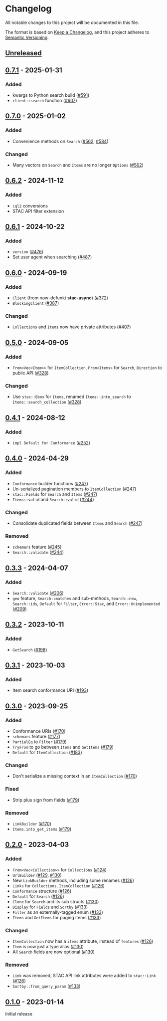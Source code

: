 # Changelog

All notable changes to this project will be documented in this file.

The format is based on [Keep a Changelog](https://keepachangelog.com/en/1.0.0/), and this project adheres to [Semantic Versioning](https://semver.org/spec/v2.0.0.html).

## [Unreleased]

## [0.7.1] - 2025-01-31

### Added

- kwargs to Python search build ([#591](https://github.com/stac-utils/stac-rs/pull/591))
- `client::search` function ([#607](https://github.com/stac-utils/stac-rs/pull/607))

## [0.7.0] - 2025-01-02

### Added

- Convenience methods on `Search` ([#562](https://github.com/stac-utils/stac-rs/pull/562), [#584](https://github.com/stac-utils/stac-rs/pull/584))

### Changed

- Many vectors on `Search` and `Items` are no longer `Options` ([#562](https://github.com/stac-utils/stac-rs/pull/562))

## [0.6.2] - 2024-11-12

### Added

- `cql2` conversions
- STAC API filter extension

## [0.6.1] - 2024-10-22

### Added

- `version` ([#476](https://github.com/stac-utils/stac-rs/pull/476))
- Set user agent when searching ([#487](https://github.com/stac-utils/stac-rs/pull/487))

## [0.6.0] - 2024-09-19

### Added

- `Client` (from now-defunkt **stac-async**) ([#372](https://github.com/stac-utils/stac-rs/pull/372))
- `BlockingClient` ([#387](https://github.com/stac-utils/stac-rs/pull/387))

### Changed

- `Collections` and `Items` now have private attributes ([#407](https://github.com/stac-utils/stac-rs/pull/407))

## [0.5.0] - 2024-09-05

### Added

- `From<Vec<Item>>` for `ItemCollection`, `From<Items>` for `Search`, `Direction` to public API ([#328](https://github.com/stac-utils/stac-rs/pull/328))

### Changed

- Use `stac::Bbox` for `Items`, renamed `Items::into_search` to `Items::search_collection` ([#328](https://github.com/stac-utils/stac-rs/pull/328))

## [0.4.1] - 2024-08-12

### Added

- `impl Default for Conformance` ([#252](https://github.com/stac-utils/stac-rs/pull/252))

## [0.4.0] - 2024-04-29

### Added

- `Conformance` builder functions ([#247](https://github.com/stac-utils/stac-rs/pull/247))
- Un-serialized pagination members to `ItemCollection` ([#247](https://github.com/stac-utils/stac-rs/pull/247))
- `stac::Fields` for `Search` and `Items` ([#247](https://github.com/stac-utils/stac-rs/pull/247))
- `Items::valid` and `Search::valid` ([#244](https://github.com/stac-utils/stac-rs/pull/244))

### Changed

- Consolidate duplicated fields between `Items` and `Search` ([#247](https://github.com/stac-utils/stac-rs/pull/247))

### Removed

- `schemars` feature ([#245](https://github.com/stac-utils/stac-rs/pull/245))
- `Search::validate` ([#244](https://github.com/stac-utils/stac-rs/pull/244))

## [0.3.3] - 2024-04-07

### Added

- `Search::validate` ([#206](https://github.com/stac-utils/stac-rs/pull/206))
- `geo` feature, `Search::matches` and sub-methods, `Search::new`, `Search::ids`, `Default` for `Filter`, `Error::Stac`, and `Error::Unimplemented` ([#209](https://github.com/stac-utils/stac-rs/pull/209))

## [0.3.2] - 2023-10-11

### Added

- `GetSearch` ([#198](https://github.com/stac-utils/stac-rs/pull/198))

## [0.3.1] - 2023-10-03

### Added

- Item search conformance URI ([#193](https://github.com/stac-utils/stac-rs/pull/193))

## [0.3.0] - 2023-09-25

### Added

- Conformance URIs ([#170](https://github.com/stac-utils/stac-rs/pull/170))
- `schemars` feature ([#177](https://github.com/stac-utils/stac-rs/pull/177))
- `PartialEq` to `Filter` ([#179](https://github.com/stac-utils/stac-rs/pull/179))
- `TryFrom` to go between `Items` and `GetItems` ([#179](https://github.com/stac-utils/stac-rs/pull/179))
- `Default` for `ItemCollection` ([#183](https://github.com/stac-utils/stac-rs/pull/183))

### Changed

- Don't serialize a missing context in an `ItemCollection` ([#170](https://github.com/stac-utils/stac-rs/pull/170))

### Fixed

- Strip plus sign from fields ([#179](https://github.com/stac-utils/stac-rs/pull/179))

### Removed

- `LinkBuilder` ([#170](https://github.com/stac-utils/stac-rs/pull/170))
- `Items.into_get_items` ([#179](https://github.com/stac-utils/stac-rs/pull/179))

## [0.2.0] - 2023-04-03

### Added

- `From<Vec<Collection>>` for `Collections` ([#124](https://github.com/stac-utils/stac-rs/pull/124))
- `UrlBuilder` ([#129](https://github.com/stac-utils/stac-rs/pull/129), [#130](https://github.com/stac-utils/stac-rs/pull/130))
- New `LinkBuilder` methods, including some renames ([#126](https://github.com/stac-utils/stac-rs/pull/126))
- `Links` for `Collections`, `ItemCollection` ([#126](https://github.com/stac-utils/stac-rs/pull/126))
- `Conformance` structure ([#126](https://github.com/stac-utils/stac-rs/pull/126))
- `Default` for `Search` ([#126](https://github.com/stac-utils/stac-rs/pull/126))
- `Clone` for `Search` and its sub structs ([#130](https://github.com/stac-utils/stac-rs/pull/130))
- `Display` for `Fields` and `Sortby` ([#133](https://github.com/stac-utils/stac-rs/pull/133))
- `Filter` as an externally-tagged enum ([#133](https://github.com/stac-utils/stac-rs/pull/133))
- `Items` and `GetItems` for paging items ([#133](https://github.com/stac-utils/stac-rs/pull/133))

### Changed

- `ItemCollection` now has a `items` attribute, instead of `features` ([#126](https://github.com/stac-utils/stac-rs/pull/126))
- `Item` is now just a type alias ([#130](https://github.com/stac-utils/stac-rs/pull/130))
- All `Search` fields are now optional ([#130](https://github.com/stac-utils/stac-rs/pull/130))

### Removed

- `Link` was removed, STAC API link attributes were added to `stac::Link` ([#126](https://github.com/stac-utils/stac-rs/pull/126))
- `Sortby::from_query_param` ([#133](https://github.com/stac-utils/stac-rs/pull/133))

## [0.1.0] - 2023-01-14

Initial release

[unreleased]: https://github.com/stac-utils/stac-rs/compare/stac-api-v0.7.1...main
[0.7.1]: https://github.com/stac-utils/stac-rs/compare/stac-api-v0.7.0...stac-api-v0.7.1
[0.7.0]: https://github.com/stac-utils/stac-rs/compare/stac-api-v0.6.2...stac-api-v0.7.0
[0.6.2]: https://github.com/stac-utils/stac-rs/compare/stac-api-v0.6.1...stac-api-v0.6.2
[0.6.1]: https://github.com/stac-utils/stac-rs/compare/stac-api-v0.6.0...stac-api-v0.6.1
[0.6.0]: https://github.com/stac-utils/stac-rs/compare/stac-api-v0.5.0...stac-api-v0.6.0
[0.5.0]: https://github.com/stac-utils/stac-rs/compare/stac-api-v0.4.1...stac-api-v0.5.0
[0.4.1]: https://github.com/stac-utils/stac-rs/compare/stac-api-v0.4.0...stac-api-v0.4.1
[0.4.0]: https://github.com/stac-utils/stac-rs/compare/stac-api-v0.3.3...stac-api-v0.4.0
[0.3.3]: https://github.com/stac-utils/stac-rs/compare/stac-api-v0.3.2...stac-api-v0.3.3
[0.3.2]: https://github.com/stac-utils/stac-rs/compare/stac-api-v0.3.1...stac-api-v0.3.2
[0.3.1]: https://github.com/stac-utils/stac-rs/compare/stac-api-v0.3.0...stac-api-v0.3.1
[0.3.0]: https://github.com/stac-utils/stac-rs/compare/stac-api-v0.2.0...stac-api-v0.3.0
[0.2.0]: https://github.com/stac-utils/stac-rs/compare/stac-api-v0.1.0...stac-api-v0.2.0
[0.1.0]: https://github.com/stac-utils/stac-rs/releases/tag/stac-api-v0.1.0

<!-- markdownlint-disable-file MD024 -->
